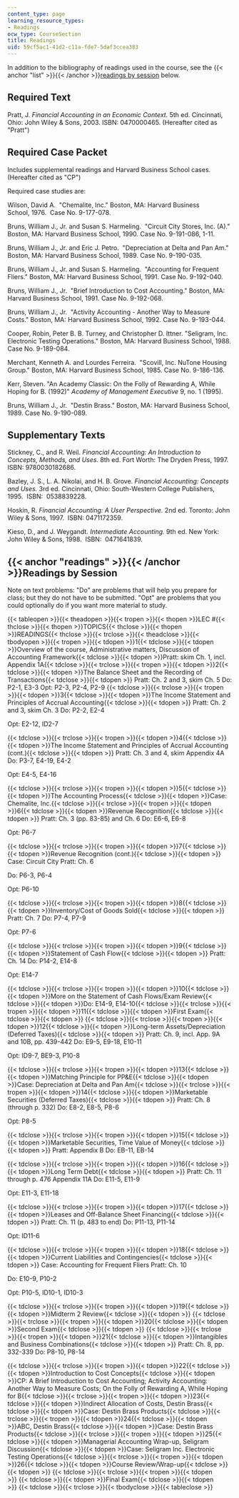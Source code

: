 ```yaml
---
content_type: page
learning_resource_types:
- Readings
ocw_type: CourseSection
title: Readings
uid: 59cf5ac1-41d2-c11a-fde7-5daf3ccea383
---
```

In addition to the bibliography of readings used in the course, see the {{< anchor "list" >}}{{< /anchor >}}[readings by session](#readings) below.

## Required Text

Pratt, J. _Financial Accounting in an Economic Context._ 5th ed. Cincinnati, Ohio: John Wiley & Sons, 2003. ISBN: 0470000465. (Hereafter cited as "Pratt")

## Required Case Packet

Includes supplemental readings and Harvard Business School cases. (Hereafter cited as "CP")

Required case studies are:

Wilson, David A.  "Chemalite, Inc." Boston, MA: Harvard Business School, 1976.  Case No. 9-177-078.

Bruns, William J., Jr. and Susan S. Harmeling.  "Circuit City Stores, Inc. (A)." Boston, MA: Harvard Business School, 1990. Case No. 9-191-086, 1-11.

Bruns, William J., Jr. and Eric J. Petro.  "Depreciation at Delta and Pan Am." Boston, MA: Harvard Business School, 1989. Case No. 9-190-035.

Bruns, William J., Jr. and Susan S. Harmeling.  "Accounting for Frequent Fliers." Boston, MA: Harvard Business School, 1991. Case No. 9-192-040.

Bruns, William J., Jr.  "Brief Introduction to Cost Accounting." Boston, MA: Harvard Business School, 1991. Case No. 9-192-068.

Bruns, William J., Jr.  "Activity Accounting - Another Way to Measure Costs." Boston, MA: Harvard Business School, 1992. Case No. 9-193-044.

Cooper, Robin, Peter B. B. Turney, and Christopher D. Ittner. "Seligram, Inc. Electronic Testing Operations." Boston, MA: Harvard Business School, 1988. Case No. 9-189-084.

Merchant, Kenneth A. and Lourdes Ferreira.  "Scovill, Inc. NuTone Housing Group." Boston, MA: Harvard Business School, 1985. Case No. 9-186-136.

Kerr, Steven. "An Academy Classic: On the Folly of Rewarding A, While Hoping for B. (1992)" _Academy of Management Executive_ 9, no. 1 (1995).

Bruns, William J., Jr.  "Destin Brass." Boston, MA: Harvard Business School, 1989. Case No. 9-190-089.

## Supplementary Texts

Stickney, C., and R. Weil. _Financial Accounting: An Introduction to Concepts, Methods, and Uses._ 8th ed. Fort Worth: The Dryden Press, 1997.  ISBN: 9780030182686.

Bazley, J. S., L. A. Nikolai, and H. B. Grove. _Financial Accounting: Concepts and Uses._ 3rd ed. Cincinnati, Ohio: South-Western College Publishers, 1995.  ISBN:  0538839228.

Hoskin, R. _Financial Accounting: A User Perspective._ 2nd ed. Toronto: John Wiley & Sons, 1997.  ISBN: 0471172359.

Kieso, D., and J. Weygandt. _Intermediate Accounting._ 9th ed. New York: John Wiley & Sons, 1998.  ISBN:  0471641839.

## {{< anchor "readings" >}}{{< /anchor >}}Readings by Session

Note on text problems: "Do" are problems that will help you prepare for class; but they do not have to be submitted. "Opt" are problems that you could optionally do if you want more material to study.

{{< tableopen >}}{{< theadopen >}}{{< tropen >}}{{< thopen >}}LEC #{{< thclose >}}{{< thopen >}}TOPICS{{< thclose >}}{{< thopen >}}READINGS{{< thclose >}}{{< trclose >}}{{< theadclose >}}{{< tbodyopen >}}{{< tropen >}}{{< tdopen >}}1{{< tdclose >}}{{< tdopen >}}Overview of the course, Administrative matters, Discussion of Accounting Framework{{< tdclose >}}{{< tdopen >}}Pratt: skim Ch. 1, incl. Appendix 1A{{< tdclose >}}{{< trclose >}}{{< tropen >}}{{< tdopen >}}2{{< tdclose >}}{{< tdopen >}}The Balance Sheet and the Recording of Transactions{{< tdclose >}}{{< tdopen >}}
Pratt: Ch. 2 and 3, skim Ch. 5
Do: P2-1, E3-3
Opt: P2-3, P2-4, P2-9
{{< tdclose >}}{{< trclose >}}{{< tropen >}}{{< tdopen >}}3{{< tdclose >}}{{< tdopen >}}The Income Statement and Principles of Accrual Accounting{{< tdclose >}}{{< tdopen >}}
Pratt: Ch. 2 and 3, skim Ch. 3
Do: P2-2, E2-4

Opt: E2-12, ID2-7

{{< tdclose >}}{{< trclose >}}{{< tropen >}}{{< tdopen >}}4{{< tdclose >}}{{< tdopen >}}The Income Statement and Principles of Accrual Accounting (cont.){{< tdclose >}}{{< tdopen >}}
Pratt: Ch. 3 and 4, skim Appendix 4A
Do: P3-7, E4-19, E4-2

Opt: E4-5, E4-16

{{< tdclose >}}{{< trclose >}}{{< tropen >}}{{< tdopen >}}5{{< tdclose >}}{{< tdopen >}}The Accounting Process{{< tdclose >}}{{< tdopen >}}Case: Chemalite, Inc.{{< tdclose >}}{{< trclose >}}{{< tropen >}}{{< tdopen >}}6{{< tdclose >}}{{< tdopen >}}Revenue Recognition{{< tdclose >}}{{< tdopen >}}
Pratt: Ch. 3 (pp. 83-85) and Ch. 6
Do: E6-6, E6-8

Opt: P6-7

{{< tdclose >}}{{< trclose >}}{{< tropen >}}{{< tdopen >}}7{{< tdclose >}}{{< tdopen >}}Revenue Recognition (cont.){{< tdclose >}}{{< tdopen >}}
Case: Circuit City
Pratt: Ch. 6

Do: P6-3, P6-4

Opt: P6-10

{{< tdclose >}}{{< trclose >}}{{< tropen >}}{{< tdopen >}}8{{< tdclose >}}{{< tdopen >}}Inventory/Cost of Goods Sold{{< tdclose >}}{{< tdopen >}}
Pratt: Ch. 7
Do: P7-4, P7-9

Opt: P7-6

{{< tdclose >}}{{< trclose >}}{{< tropen >}}{{< tdopen >}}9{{< tdclose >}}{{< tdopen >}}Statement of Cash Flow{{< tdclose >}}{{< tdopen >}}
Pratt: Ch. 14
Do: P14-2, E14-8

Opt: E14-7

{{< tdclose >}}{{< trclose >}}{{< tropen >}}{{< tdopen >}}10{{< tdclose >}}{{< tdopen >}}More on the Statement of Cash Flows/Exam Review{{< tdclose >}}{{< tdopen >}}Do: E14-9, E14-10{{< tdclose >}}{{< trclose >}}{{< tropen >}}{{< tdopen >}}11{{< tdclose >}}{{< tdopen >}}First Exam{{< tdclose >}}{{< tdopen >}} {{< tdclose >}}{{< trclose >}}{{< tropen >}}{{< tdopen >}}12{{< tdclose >}}{{< tdopen >}}Long-term Assets/Depreciation (Deferred Taxes){{< tdclose >}}{{< tdopen >}}
Pratt: Ch. 9, incl. App. 9A and 10B, pp. 439-442
Do: E9-5, E9-18, E10-11

Opt: ID9-7, BE9-3, P10-8

{{< tdclose >}}{{< trclose >}}{{< tropen >}}{{< tdopen >}}13{{< tdclose >}}{{< tdopen >}}Matching Principle for PP&E{{< tdclose >}}{{< tdopen >}}Case: Depreciation at Delta and Pan Am{{< tdclose >}}{{< trclose >}}{{< tropen >}}{{< tdopen >}}14{{< tdclose >}}{{< tdopen >}}Marketable Securities (Deferred Taxes){{< tdclose >}}{{< tdopen >}}
Pratt: Ch. 8 (through p. 332)
Do: E8-2, E8-5, P8-6

Opt: P8-5

{{< tdclose >}}{{< trclose >}}{{< tropen >}}{{< tdopen >}}15{{< tdclose >}}{{< tdopen >}}Marketable Securities, Time Value of Money{{< tdclose >}}{{< tdopen >}}
Pratt: Appendix B
Do: EB-11, EB-14

{{< tdclose >}}{{< trclose >}}{{< tropen >}}{{< tdopen >}}16{{< tdclose >}}{{< tdopen >}}Long Term Debt{{< tdclose >}}{{< tdopen >}}
Pratt: Ch. 11 through p. 476 Appendix 11A
Do: E11-5, E11-9

Opt: E11-3, E11-18

{{< tdclose >}}{{< trclose >}}{{< tropen >}}{{< tdopen >}}17{{< tdclose >}}{{< tdopen >}}Leases and Off-Balance Sheet Financing{{< tdclose >}}{{< tdopen >}}
Pratt: Ch. 11 (p. 483 to end)
Do: P11-13, P11-14

Opt: ID11-6

{{< tdclose >}}{{< trclose >}}{{< tropen >}}{{< tdopen >}}18{{< tdclose >}}{{< tdopen >}}Current Liabilities and Contingencies{{< tdclose >}}{{< tdopen >}}
Case: Accounting for Frequent Fliers
Pratt: Ch. 10

Do: E10-9, P10-2

Opt: P10-5, ID10-1, ID10-3

{{< tdclose >}}{{< trclose >}}{{< tropen >}}{{< tdopen >}}19{{< tdclose >}}{{< tdopen >}}Midterm 2 Review{{< tdclose >}}{{< tdopen >}} {{< tdclose >}}{{< trclose >}}{{< tropen >}}{{< tdopen >}}20{{< tdclose >}}{{< tdopen >}}Second Exam{{< tdclose >}}{{< tdopen >}} {{< tdclose >}}{{< trclose >}}{{< tropen >}}{{< tdopen >}}21{{< tdclose >}}{{< tdopen >}}Intangibles and Business Combinations{{< tdclose >}}{{< tdopen >}}
Pratt: Ch. 8, pp. 332-339
Do: P8-10, P8-14

{{< tdclose >}}{{< trclose >}}{{< tropen >}}{{< tdopen >}}22{{< tdclose >}}{{< tdopen >}}Introduction to Cost Concepts{{< tdclose >}}{{< tdopen >}}CP: A Brief Introduction to Cost Accounting; Activity Accounting: Another Way to Measure Costs; On the Folly of Rewarding A, While Hoping for B{{< tdclose >}}{{< trclose >}}{{< tropen >}}{{< tdopen >}}23{{< tdclose >}}{{< tdopen >}}Indirect Allocation of Costs, Destin Brass{{< tdclose >}}{{< tdopen >}}Case: Destin Brass Products{{< tdclose >}}{{< trclose >}}{{< tropen >}}{{< tdopen >}}24{{< tdclose >}}{{< tdopen >}}ABC, Destin Brass{{< tdclose >}}{{< tdopen >}}Case: Destin Brass Products{{< tdclose >}}{{< trclose >}}{{< tropen >}}{{< tdopen >}}25{{< tdclose >}}{{< tdopen >}}Managerial Accounting Wrap-up, Seligram Discussion{{< tdclose >}}{{< tdopen >}}Case: Seligram Inc. Electronic Testing Operations{{< tdclose >}}{{< trclose >}}{{< tropen >}}{{< tdopen >}}26{{< tdclose >}}{{< tdopen >}}Course Review/Wrap-up{{< tdclose >}}{{< tdopen >}} {{< tdclose >}}{{< trclose >}}{{< tropen >}}{{< tdopen >}} {{< tdclose >}}{{< tdopen >}}Final Exam{{< tdclose >}}{{< tdopen >}} {{< tdclose >}}{{< trclose >}}{{< tbodyclose >}}{{< tableclose >}}